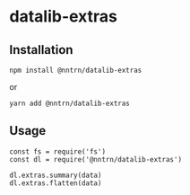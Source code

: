 # datalib-extras

## Installation

```
npm install @nntrn/datalib-extras
```

or

```
yarn add @nntrn/datalib-extras
```


## Usage

```
const fs = require('fs')
const dl = require('@nntrn/datalib-extras')

dl.extras.summary(data)
dl.extras.flatten(data)

```

